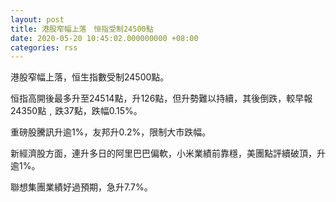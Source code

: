 ```yaml
---
layout: post
title: 港股窄幅上落　恒指受制24500點
date: 2020-05-20 10:45:02.000000000 +08:00
categories: rss
---
```


港股窄幅上落，恒生指數受制24500點。

恒指高開後最多升至24514點，升126點，但升勢難以持續，其後倒跌，較早報24350點﹐跌37點，跌幅0.15%。

重磅股騰訊升逾1%，友邦升0.2%，限制大市跌幅。

新經濟股方面，連升多日的阿里巴巴偏軟，小米業績前靠穩，美團點評續破頂，升逾1%。

聯想集團業績好過預期，急升7.7%。
